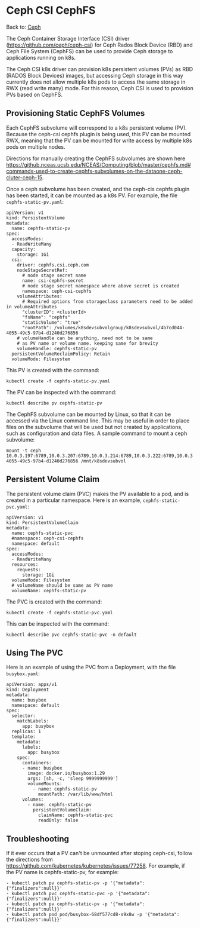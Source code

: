 
# Ceph CSI CephFS

Back to: [Ceph](./Ceph.md)

The Ceph Container Storage Interface (CSI) driver (https://github.com/ceph/ceph-csi) for Ceph Rados Block Device (RBD) and Ceph File System (CephFS) can be used to provide Ceph storage to applications running on k8s. 

The Ceph CSI k8s driver can provision k8s persistent volumes (PVs) as RBD (RADOS Block Devices) images, but accessing Ceph storage in this way currently does not allow multiple k8s pods to access the same storage in RWX (read write many) mode. For this reason, Ceph CSI is used to provision PVs based on CephFS. 


## Provisioning Static CephFS Volumes

Each CephFS subvolume will correspond to a k8s persistent volume (PV). Because the ceph-csi cephfs plugin is being used, this PV can be mounted RWX, meaning that the PV can be mounted for write access by multiple k8s pods on multiple nodes.

Directions for manually creating the CephFS subvolumes are shown here https://github.nceas.ucsb.edu/NCEAS/Computing/blob/master/cephfs.md#commands-used-to-create-cephfs-subvolumes-on-the-dataone-ceph-cluter-ceph-15.

Once a ceph subvolume has been created, and the ceph-cis cephfs plugin has been started, it can be mounted as a k8s PV. For example, the file `cephfs-static-pv.yaml`:

```
apiVersion: v1
kind: PersistentVolume
metadata:
  name: cephfs-static-pv
spec:
  accessModes:
  - ReadWriteMany
  capacity:
    storage: 1Gi
  csi:
    driver: cephfs.csi.ceph.com
    nodeStageSecretRef:
      # node stage secret name
      name: csi-cephfs-secret
      # node stage secret namespace where above secret is created
      namespace: ceph-csi-cephfs
    volumeAttributes:
      # Required options from storageclass parameters need to be added in volumeAttributes
      "clusterID": <clusterId>
      "fsName": "cephfs"
      "staticVolume": "true"
      "rootPath": /volumes/k8sdevsubvolgroup/k8sdevsubvol/4b7cd044-4055-49c5-97b4-d1240d276856
    # volumeHandle can be anything, need not to be same
    # as PV name or volume name. keeping same for brevity
    volumeHandle: cephfs-static-pv
  persistentVolumeReclaimPolicy: Retain
  volumeMode: Filesystem
```

This PV is created with the command:

```
kubectl create -f cephfs-static-pv.yaml
```

The PV can be inspected with the command:

```
kubectl describe pv cephfs-static-pv
```

The CephFS subvolume can be mounted by Linux, so that it can be accessed via the Linux command line. This may be useful in order to place files on the subvolume that will be used but not created by applications, such as configuration and data files. A sample command to mount a ceph subvolume:

```
mount -t ceph 10.0.3.197:6789,10.0.3.207:6789,10.0.3.214:6789,10.0.3.222:6789,10.0.3.223:6789:/volumes/k8sdevsubvolgroup/k8sdevsubvol/4b7cd044-4055-49c5-97b4-d1240d276856 /mnt/k8sdevsubvol
```

## Persistent Volume Claim

The persistent volume claim (PVC) makes the PV available to a pod, and is created in a particular namespace. Here is an example, `cephfs-static-pvc.yaml`:

```
apiVersion: v1
kind: PersistentVolumeClaim
metadata:
  name: cephfs-static-pvc
  #namespace: ceph-csi-cephfs
  namespace: default
spec:
  accessModes:
  - ReadWriteMany
  resources:
    requests:
      storage: 1Gi
  volumeMode: Filesystem
  # volumeName should be same as PV name
  volumeName: cephfs-static-pv
```

The PVC is created with the command:

```
kubectl create -f cephfs-static-pvc.yaml
```

This can be inspected with the command:

```
kubectl describe pvc cephfs-static-pvc -n default
```

## Using The PVC

Here is an example of using the PVC from a Deployment, with the file `busybox.yaml`:

```
apiVersion: apps/v1
kind: Deployment
metadata:
  name: busybox
  namespace: default
spec:
  selector:
    matchLabels:
      app: busybox
  replicas: 1
  template:
    metadata:
      labels:
        app: busybox
    spec:
      containers:
      - name: busybox
        image: docker.io/busybox:1.29
        args: [sh, -c, 'sleep 9999999999']
        volumeMounts:
          - name: cephfs-static-pv
            mountPath: /var/lib/www/html
      volumes:
        - name: cephfs-static-pv
          persistentVolumeClaim:
            claimName: cephfs-static-pvc
            readOnly: false
```


## Troubleshooting

If it ever occurs that a PV can't be unmounted after stoping ceph-csi, follow the directions from https://github.com/kubernetes/kubernetes/issues/77258. For example, if the PV name is cephfs-static-pv, for example:

```
- kubectl patch pv cephfs-static-pv -p '{"metadata":{"finalizers":null}}'
- kubectl patch pvc cephfs-static-pvc -p '{"metadata":{"finalizers":null}}'
- kubectl patch pv cephfs-static-pv -p '{"metadata":{"finalizers":null}}'
- kubectl patch pod pod/busybox-68df577cd8-s9x8w -p '{"metadata":{"finalizers":null}}'
```


